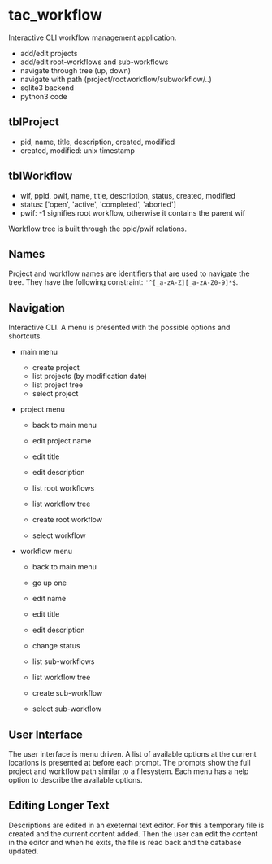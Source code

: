 tac\_workflow
=============

Interactive CLI workflow management application.

* add/edit projects
* add/edit root-workflows and sub-workflows
* navigate through tree (up, down)
* navigate with path (project/rootworkflow/subworkflow/..)
* sqlite3 backend
* python3 code

tblProject
----------

* pid, name, title, description, created, modified
* created, modified: unix timestamp

tblWorkflow
-----------

* wif, ppid, pwif, name, title, description, status, created, modified
* status: ['open', 'active', 'completed', 'aborted']
* pwif: -1 signifies root workflow, otherwise it contains the parent wif

Workflow tree is built through the ppid/pwif relations.

Names
-----

Project and workflow names are identifiers that are used to navigate the tree.
They have the following constraint: `'^[_a-zA-Z][_a-zA-Z0-9]*$`.

Navigation
----------

Interactive CLI. A menu is presented with the possible options and shortcuts.

* main menu
  * create project
  * list projects (by modification date)
  * list project tree
  * select project

* project menu
  * back to main menu

  * edit project name
  * edit title
  * edit description

  * list root workflows
  * list workflow tree
  * create root workflow
  * select workflow

* workflow menu
  * back to main menu
  * go up one

  * edit name
  * edit title
  * edit description
  * change status

  * list sub-workflows
  * list workflow tree
  * create sub-workflow
  * select sub-workflow

User Interface
--------------

The user interface is menu driven. A list of available options at the current
locations is presented at before each prompt. The prompts show the full project
and workflow path similar to a filesystem. Each menu has a help option to
describe the available options.

Editing Longer Text
-------------------

Descriptions are edited in an exeternal text editor. For this a temporary file
is created and the current content added. Then the user can edit the content in
the editor and when he exits, the file is read back and the database updated.

